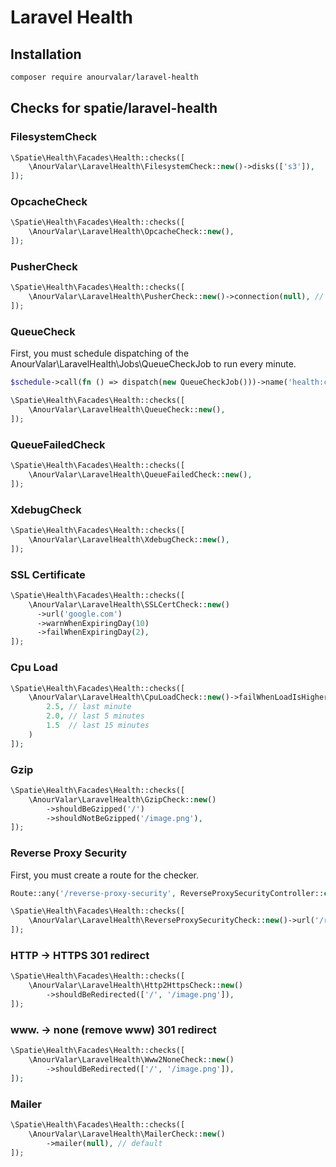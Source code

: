 # Laravel Health

## Installation

```bash
composer require anourvalar/laravel-health
```


## Checks for spatie/laravel-health

### FilesystemCheck
```php
\Spatie\Health\Facades\Health::checks([
    \AnourValar\LaravelHealth\FilesystemCheck::new()->disks(['s3']),
]);
```

### OpcacheCheck
```php
\Spatie\Health\Facades\Health::checks([
    \AnourValar\LaravelHealth\OpcacheCheck::new(),
]);
```

### PusherCheck
```php
\Spatie\Health\Facades\Health::checks([
    \AnourValar\LaravelHealth\PusherCheck::new()->connection(null), // default connection
]);
```

### QueueCheck

First, you must schedule dispatching of the AnourValar\LaravelHealth\Jobs\QueueCheckJob to run every minute. 

```php
$schedule->call(fn () => dispatch(new QueueCheckJob()))->name('health:check-queue')->everyMinute();
```

```php
\Spatie\Health\Facades\Health::checks([
    \AnourValar\LaravelHealth\QueueCheck::new(),
]);
```

### QueueFailedCheck
```php
\Spatie\Health\Facades\Health::checks([
    \AnourValar\LaravelHealth\QueueFailedCheck::new(),
]);
```

### XdebugCheck
```php
\Spatie\Health\Facades\Health::checks([
    \AnourValar\LaravelHealth\XdebugCheck::new(),
]);
```

### SSL Certificate
```php
\Spatie\Health\Facades\Health::checks([
    \AnourValar\LaravelHealth\SSLCertCheck::new()
      ->url('google.com')
      ->warnWhenExpiringDay(10)
      ->failWhenExpiringDay(2),
]);
```

### Cpu Load
```php
\Spatie\Health\Facades\Health::checks([
    \AnourValar\LaravelHealth\CpuLoadCheck::new()->failWhenLoadIsHigher(
        2.5, // last minute
        2.0, // last 5 minutes
        1.5  // last 15 minutes
    )
]);
```

### Gzip
```php
\Spatie\Health\Facades\Health::checks([
    \AnourValar\LaravelHealth\GzipCheck::new()
        ->shouldBeGzipped('/')
        ->shouldNotBeGzipped('/image.png'),
]);
```

### Reverse Proxy Security

First, you must create a route for the checker.

```php
Route::any('/reverse-proxy-security', ReverseProxySecurityController::class);
```

```php
\Spatie\Health\Facades\Health::checks([
    \AnourValar\LaravelHealth\ReverseProxySecurityCheck::new()->url('/reverse-proxy-security'),
]);
```

### HTTP -> HTTPS 301 redirect
```php
\Spatie\Health\Facades\Health::checks([
    \AnourValar\LaravelHealth\Http2HttpsCheck::new()
        ->shouldBeRedirected(['/', '/image.png']),
]);
```

### www. -> none (remove www) 301 redirect
```php
\Spatie\Health\Facades\Health::checks([
    \AnourValar\LaravelHealth\Www2NoneCheck::new()
        ->shouldBeRedirected(['/', '/image.png']),
]);
```

### Mailer
```php
\Spatie\Health\Facades\Health::checks([
    \AnourValar\LaravelHealth\MailerCheck::new()
        ->mailer(null), // default
]);
```

